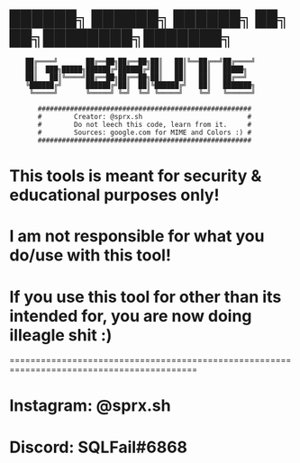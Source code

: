 #	 	 ██████╗       ██████╗ ██████╗ ██╗   ██╗████████╗███████╗
 	 	██╔════╝       ██╔══██╗██╔══██╗██║   ██║╚══██╔══╝██╔════╝
	 	██║  ███╗█████╗██████╔╝██████╔╝██║   ██║   ██║   █████╗  
	 	██║   ██║╚════╝██╔══██╗██╔══██╗██║   ██║   ██║   ██╔══╝  
	 	╚██████╔╝      ██████╔╝██║  ██║╚██████╔╝   ██║   ███████╗
		 ╚═════╝       ╚═════╝ ╚═╝  ╚═╝ ╚═════╝    ╚═╝   ╚══════╝
 
		   #####################################################
		   #		Creator: @sprx.sh						   #
		   #		Do not leech this code, learn from it.	   #
		   #		Sources: google.com for MIME and Colors :) #
		   #####################################################
			
# This tools is meant for security & educational purposes only!
# I am not responsible for what you do/use with this tool!
# If you use this tool for other than its intended for, you are now doing illeagle shit :)

==========================================================================================
# Instagram: @sprx.sh
# Discord: SQLFail#6868
